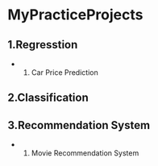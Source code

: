 # MyPracticeProjects
## 1.Regresstion
- 1. Car Price Prediction

## 2.Classification

## 3.Recommendation System
- 1. Movie Recommendation System
